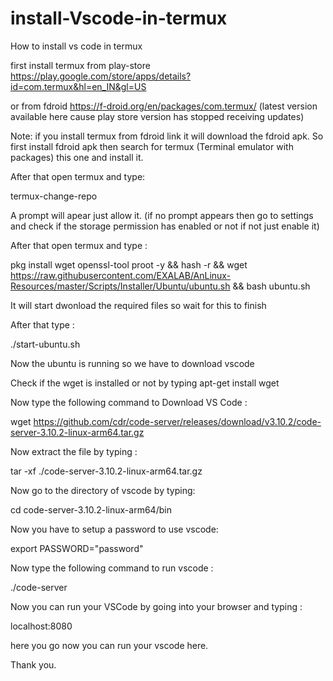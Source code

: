 # install-Vscode-in-termux
How to install vs code in termux


first install termux from play-store
https://play.google.com/store/apps/details?id=com.termux&hl=en_IN&gl=US

or from fdroid
https://f-droid.org/en/packages/com.termux/   (latest version available here cause play store version has stopped receiving updates)

Note: if you install termux from fdroid link it will download the fdroid apk. So first install fdroid apk then search for termux (Terminal emulator with packages) this one and install it.

After that open termux and type:

termux-change-repo

A prompt will apear just allow it. (if no prompt appears then go to settings and check if the storage permission has enabled or not if not just enable it)

After that open termux and type :

pkg install wget openssl-tool proot -y && hash -r && wget https://raw.githubusercontent.com/EXALAB/AnLinux-Resources/master/Scripts/Installer/Ubuntu/ubuntu.sh && bash ubuntu.sh

It will start dwonload the required files so wait for this to finish

After that type :

./start-ubuntu.sh

Now the ubuntu is running so we have to download vscode 

Check if the wget is installed or not by typing
apt-get install wget

Now type the following command to Download VS Code :

wget https://github.com/cdr/code-server/releases/download/v3.10.2/code-server-3.10.2-linux-arm64.tar.gz

Now extract the file by typing :

tar -xf ./code-server-3.10.2-linux-arm64.tar.gz

Now go to the directory of vscode by typing:

cd code-server-3.10.2-linux-arm64/bin

Now you have to setup a password to use vscode:

export PASSWORD="password"

Now type the following command to run vscode :

./code-server

Now you can run your VSCode by going into your browser and typing :

localhost:8080


here you go now you can run your vscode here.


Thank you.

